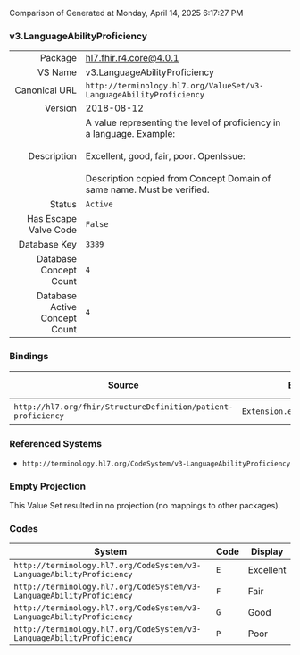 Comparison of 
Generated at Monday, April 14, 2025 6:17:27 PM

### v3.LanguageAbilityProficiency

|      |     |
| ---: | --- |
| Package | hl7.fhir.r4.core@4.0.1 |
| VS Name | v3.LanguageAbilityProficiency |
| Canonical URL | `http://terminology.hl7.org/ValueSet/v3-LanguageAbilityProficiency` |
| Version | 2018-08-12 |
| Description | A value representing the level of proficiency in a language.  Example:<br/><br/>Excellent, good, fair, poor.  OpenIssue:<br/><br/>Description copied from Concept Domain of same name.  Must be verified. |
| Status | `Active` |
| Has Escape Valve Code | `False` |
| Database Key | `3389` |
| Database Concept Count | `4` |
| Database Active Concept Count | `4` |
### Bindings

| Source | Element | Binding | Strength | Element Short |
| ------ | ------- | ------- | -------- | ------------- |
| `http://hl7.org/fhir/StructureDefinition/patient-proficiency` | `Extension.extension.value[x]` | `http://terminology.hl7.org/ValueSet/v3-LanguageAbilityProficiency` | `Preferred` | Value of extension |

### Referenced Systems

* `http://terminology.hl7.org/CodeSystem/v3-LanguageAbilityProficiency`
### Empty Projection

This Value Set resulted in no projection (no mappings to other packages).

### Codes

| System | Code | Display |
| ------ | ---- | ------- |
| `http://terminology.hl7.org/CodeSystem/v3-LanguageAbilityProficiency` | `E` | Excellent |
| `http://terminology.hl7.org/CodeSystem/v3-LanguageAbilityProficiency` | `F` | Fair |
| `http://terminology.hl7.org/CodeSystem/v3-LanguageAbilityProficiency` | `G` | Good |
| `http://terminology.hl7.org/CodeSystem/v3-LanguageAbilityProficiency` | `P` | Poor |

